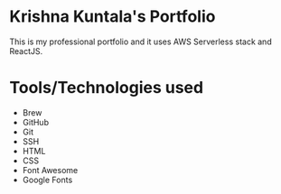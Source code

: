 # Krishna Kuntala's Portfolio

This is my professional portfolio and it uses AWS Serverless stack and ReactJS.

# Tools/Technologies used
* Brew
* GitHub
* Git
* SSH
* HTML
* CSS
* Font Awesome
* Google Fonts
